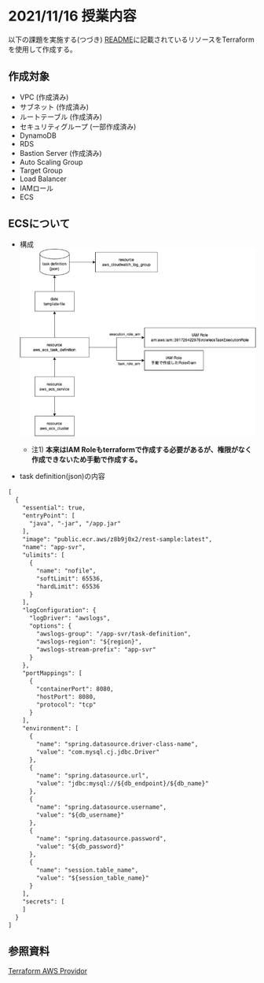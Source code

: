# 2021/11/16 授業内容
以下の課題を実施する(つづき)
[README](../README.md)に記載されているリソースをTerraformを使用して作成する。

## 作成対象
* VPC (作成済み)
* サブネット (作成済み)
* ルートテーブル (作成済み)
* セキュリティグループ (一部作成済み)
* DynamoDB
* RDS
* Bastion Server (作成済み)
* Auto Scaling Group
* Target Group
* Load Balancer
* IAMロール
* ECS

## ECSについて
* 構成  
![](./img/ecs.png)
  * 注1) __本来はIAM Roleもterraformで作成する必要があるが、権限がなく作成できないため手動で作成する。__

* task definition(json)の内容
```
[
  {
    "essential": true,
    "entryPoint": [
      "java", "-jar", "/app.jar"
    ],
    "image": "public.ecr.aws/z8b9j0x2/rest-sample:latest",
    "name": "app-svr",
    "ulimits": [
      {
        "name": "nofile",
        "softLimit": 65536,
        "hardLimit": 65536
      }
    ],
    "logConfiguration": {
      "logDriver": "awslogs",
      "options": {
        "awslogs-group": "/app-svr/task-definition",
        "awslogs-region": "${region}",
        "awslogs-stream-prefix": "app-svr"
      }
    },
    "portMappings": [
      {
        "containerPort": 8080,
        "hostPort": 8080,
        "protocol": "tcp"
      }
    ],
    "environment": [
      {
        "name": "spring.datasource.driver-class-name",
        "value": "com.mysql.cj.jdbc.Driver"
      },
      {
        "name": "spring.datasource.url",
        "value": "jdbc:mysql://${db_endpoint}/${db_name}"
      },
      {
        "name": "spring.datasource.username",
        "value": "${db_username}"
      },
      {
        "name": "spring.datasource.password",
        "value": "${db_password}"
      },
      {
        "name": "session.table_name",
        "value": "${session_table_name}"
      }
    ],
    "secrets": [
    ]
  }
]
```

## 参照資料
[Terraform AWS Providor](https://registry.terraform.io/providers/hashicorp/aws/latest/docs)
